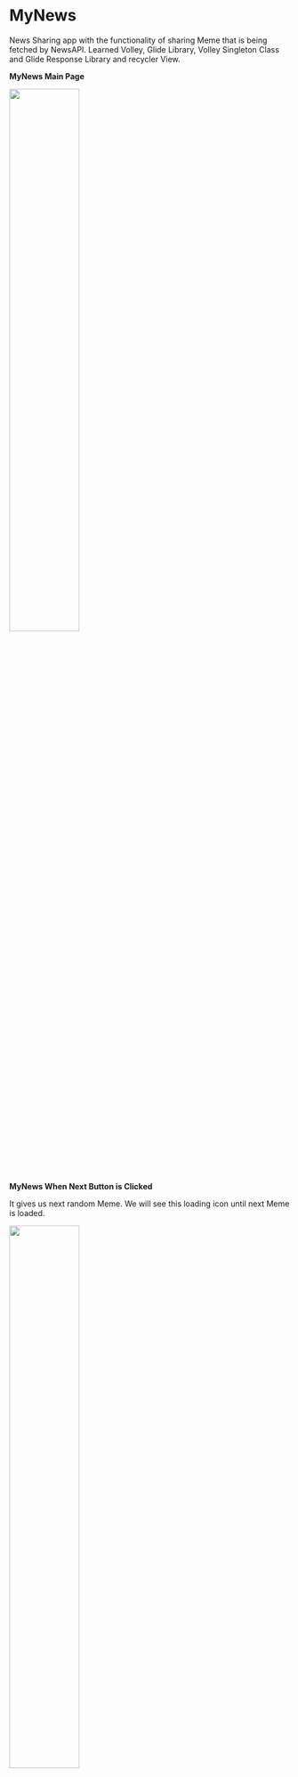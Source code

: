 # MyNews
News Sharing app with the functionality of sharing Meme that is being fetched by NewsAPI. Learned Volley, Glide Library, Volley Singleton Class and Glide Response Library and recycler View.

**MyNews Main Page**

<img src = ".\img\memeImage.jpg" width="50%">

**MyNews When Next Button is Clicked**

It gives us next random Meme. We will see this loading icon until next Meme is loaded.

<img src = ".\img\memeLoading.jpg" width="50%">